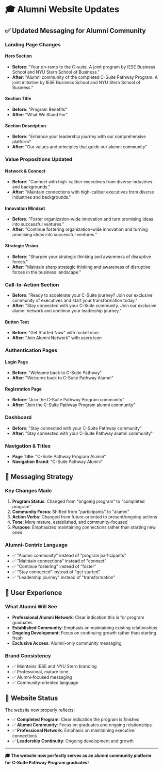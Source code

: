 # 🎓 Alumni Website Updates

## ✅ **Updated Messaging for Alumni Community**

### **Landing Page Changes**

#### **Hero Section**
- **Before**: "Your on-ramp to the C-suite. A joint program by IESE Business School and NYU Stern School of Business."
- **After**: "Alumni community of the completed C-Suite Pathway Program. A joint initiative by IESE Business School and NYU Stern School of Business."

#### **Section Title**
- **Before**: "Program Benefits"
- **After**: "What We Stand For"

#### **Section Description**
- **Before**: "Enhance your leadership journey with our comprehensive platform"
- **After**: "Our values and principles that guide our alumni community"

### **Value Propositions Updated**

#### **Network & Connect**
- **Before**: "Connect with high-caliber executives from diverse industries and backgrounds."
- **After**: "Maintain connections with high-caliber executives from diverse industries and backgrounds."

#### **Innovation Mindset**
- **Before**: "Foster organization-wide innovation and turn promising ideas into successful ventures."
- **After**: "Continue fostering organization-wide innovation and turning promising ideas into successful ventures."

#### **Strategic Vision**
- **Before**: "Sharpen your strategic thinking and awareness of disruptive forces."
- **After**: "Maintain sharp strategic thinking and awareness of disruptive forces in the business landscape."

### **Call-to-Action Section**
- **Before**: "Ready to accelerate your C-Suite journey? Join our exclusive community of executives and start your transformation today."
- **After**: "Stay connected with your C-Suite community. Join our exclusive alumni network and continue your leadership journey."

#### **Button Text**
- **Before**: "Get Started Now" with rocket icon
- **After**: "Join Alumni Network" with users icon

### **Authentication Pages**

#### **Login Page**
- **Before**: "Welcome back to C-Suite Pathway"
- **After**: "Welcome back to C-Suite Pathway Alumni"

#### **Registration Page**
- **Before**: "Join the C-Suite Pathway Program community"
- **After**: "Join the C-Suite Pathway Program alumni community"

### **Dashboard**
- **Before**: "Stay connected with your C-Suite Pathway community"
- **After**: "Stay connected with your C-Suite Pathway alumni community"

### **Navigation & Titles**
- **Page Title**: "C-Suite Pathway Program Alumni"
- **Navigation Brand**: "C-Suite Pathway Alumni"

## 🎯 **Messaging Strategy**

### **Key Changes Made**
1. **Program Status**: Changed from "ongoing program" to "completed program"
2. **Community Focus**: Shifted from "participants" to "alumni"
3. **Action Verbs**: Changed from future-oriented to present/ongoing actions
4. **Tone**: More mature, established, and community-focused
5. **Purpose**: Emphasized maintaining connections rather than starting new ones

### **Alumni-Centric Language**
- ✅ "Alumni community" instead of "program participants"
- ✅ "Maintain connections" instead of "connect"
- ✅ "Continue fostering" instead of "foster"
- ✅ "Stay connected" instead of "get started"
- ✅ "Leadership journey" instead of "transformation"

## 📱 **User Experience**

### **What Alumni Will See**
- **Professional Alumni Network**: Clear indication this is for program graduates
- **Established Community**: Emphasis on maintaining existing relationships
- **Ongoing Development**: Focus on continuing growth rather than starting fresh
- **Exclusive Access**: Alumni-only community messaging

### **Brand Consistency**
- ✅ Maintains IESE and NYU Stern branding
- ✅ Professional, mature tone
- ✅ Alumni-focused messaging
- ✅ Community-oriented language

## 🚀 **Website Status**

The website now properly reflects:
- ✅ **Completed Program**: Clear indication the program is finished
- ✅ **Alumni Community**: Focus on graduates and ongoing relationships
- ✅ **Professional Network**: Emphasis on maintaining executive connections
- ✅ **Leadership Continuity**: Ongoing development and growth

---

**🎓 The website now perfectly serves as an alumni community platform for C-Suite Pathway Program graduates!**
